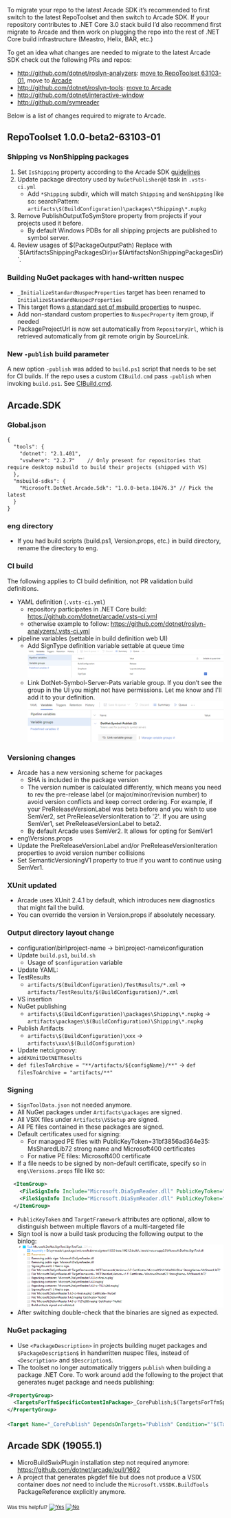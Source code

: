 To migrate your repo to the latest Arcade SDK it’s recommended to first switch to the latest RepoToolset and then switch to Arcade SDK.
If your repository contributes to .NET Core 3.0 stack build I’d also recommend first migrate to Arcade and then work on plugging the repo into the rest of .NET Core build infrastructure (Meastro, Helix, BAR, etc.)

To get an idea what changes are needed to migrate to the latest Arcade SDK check out the following PRs and repos:
-	http://github.com/dotnet/roslyn-analyzers: [move to RepoToolset 63103-01](https://github.com/dotnet/roslyn-analyzers/commit/b63e7bd97f9e9f73140a1858761f5373bf879259), move to [Arcade](https://github.com/dotnet/roslyn-analyzers/commit/fb5890b88ff98cc346a060a18d86e7f0d0a1b270)
-	http://github.com/dotnet/roslyn-tools: [move to Arcade](https://github.com/dotnet/roslyn-tools/commit/e6bf1434af7dfa89f3574a1342dab47f875e7b43)
-	http://github.com/dotnet/interactive-window  
-	http://github.com/symreader 

Below is a list of changes required to migrate to Arcade.

## RepoToolset 1.0.0-beta2-63103-01

### Shipping vs NonShipping packages

  1. Set `IsShipping` property according to the Arcade SDK [guidelines](https://github.com/dotnet/arcade/blob/master/Documentation/ArcadeSdk.md#isshipping-bool)
  2. Update package directory used by `NuGetPublisher@0` task in `.vsts-ci.yml`
     - Add `*Shipping` subdir, which will match `Shipping` and `NonShipping` like so:
       searchPattern: `artifacts\$(BuildConfiguration)\packages\*Shipping\*.nupkg`
  3. Remove PublishOutputToSymStore property from projects if your projects used it before.
     - By default Windows PDBs for all shipping projects are published to symbol server.
  4. Review usages of $(PackageOutputPath)
     Replace with `$(ArtifactsShippingPackagesDir)` or `$(ArtifactsNonShippingPackagesDir)`.

### Building NuGet packages with hand-written nuspec
 - `_InitializeStandardNuspecProperties` target has been renamed to `InitializeStandardNuspecProperties`
 - This target flows [a standard set of msbuild properties](https://github.com/dotnet/arcade/blob/master/src/Microsoft.DotNet.Arcade.Sdk/tools/Workarounds.targets#L81-L97) to nuspec.
 - Add non-standard custom properties to `NuspecProperty` item group, if needed
 - PackageProjectUrl is now set automatically from `RepositoryUrl`, which is retrieved automatically from git remote origin by SourceLink.

### New `-publish` build parameter
A new option `-publish` was added to `build.ps1` script that needs to be set for CI builds. If the repo uses a custom `CIBuild.cmd` pass `-publish` when invoking `build.ps1`. See [CIBuild.cmd](https://github.com/dotnet/symreader/blob/master/eng/common/CIBuild.cmd#L2).

## Arcade.SDK 

### Global.json
```
{
  "tools": {
    "dotnet": "2.1.401",
    "vswhere": "2.2.7"    // Only present for repositories that require desktop msbuild to build their projects (shipped with VS)
  },
  "msbuild-sdks": {
    "Microsoft.DotNet.Arcade.Sdk": "1.0.0-beta.18476.3" // Pick the latest
  }
}
```

### eng directory
- If you had build scripts (build.ps1, Version.props, etc.) in build directory, rename the directory to eng.

### CI build 

The following applies to CI build definition, not PR validation build definitions.

- YAML definition (`.vsts-ci.yml`)
  - repository participates in .NET Core build: https://github.com/dotnet/arcade/.vsts-ci.yml 
  - otherwise example to follow: https://github.com/dotnet/roslyn-analyzers/.vsts-ci.yml 
- pipeline variables (settable in build definition web UI)
  - Add SignType definition variable settable at queue time
    ![Pipeline Variables](PipelineVariables.png)
  - Link DotNet-Symbol-Server-Pats variable group. If you don’t see the group in the UI you might not have permissions. Let me know and I'll add it to your definition.
    ![Variable Groups](VariableGroups.png)

### Versioning changes
- Arcade has a new versioning scheme for packages
  - SHA is included in the package version
  - The version number is calculated differently, which means you need to rev the pre-release label (or major/minor/revision number) to avoid version conflicts and keep correct ordering. For example, if your PreReleaseVersionLabel was beta before and you wish to use SemVer2, set PreReleaseVersionIteration to '2'. If you are using SemVer1, set PreReleaseVersionLabel to beta2.
  - By default Arcade uses SemVer2. It allows for opting for SemVer1
-	eng\Versions.props
  - Update the PreReleaseVersionLabel and/or PreReleaseVersionIteration properties to avoid version number collisions
  - Set SemanticVersioningV1 property to true if you want to continue using SemVer1.

### XUnit updated
-	Arcade uses XUnit 2.4.1 by default, which introduces new diagnostics that might fail the build.
-	You can override the version in Version.props if absolutely necessary.

### Output directory layout change
- configuration\bin\project-name -> bin\project-name\configuration
- Update `build.ps1`, `build.sh`
  - Usage of `$configuration` variable
-	Update YAML: 
  - TestResults 
     - `artifacts/$(BuildConfiguration)/TestResults/*.xml` -> `artifacts/TestResults/$(BuildConfiguration)/*.xml`
   - VS insertion
   - NuGet publishing
     - `artifacts\$(BuildConfiguration)\packages\Shipping\*.nupkg` -> `artifacts\packages\$(BuildConfiguration)\Shipping\*.nupkg`
- Publish Artifacts
  - `artifacts\$(BuildConfiguration)\xxx` -> `artifacts\xxx\$(BuildConfiguration)`
-	Update netci.groovy:
  - `addXUnitDotNETResults`
  - `def filesToArchive = "**/artifacts/${configName}/**"` -> `def filesToArchive = "artifacts/**"`

### Signing
- `SignToolData.json` not needed anymore. 
- All NuGet packages under `Artifacts\packages` are signed.
- All VSIX files under `Artifacts\VSSetup` are signed.
- All PE files contained in these packages are signed.
- Default certificates used for signing:
  - For managed PE files with PublicKeyToken=31bf3856ad364e35: MsSharedLib72 strong name and Microsoft400 certificates
  - For native PE files: Microsoft400 certificate
- If a file needs to be signed by non-default certificate, specify so in `eng\Versions.props` file like so:

```xml  
  <ItemGroup>
    <FileSignInfo Include="Microsoft.DiaSymReader.dll" PublicKeyToken="31bf3856ad364e35" TargetFramework=".NETFramework,Version=v2.0" CertificateName="MicrosoftSHA1Win8WinBlue"/>
    <FileSignInfo Include="Microsoft.DiaSymReader.dll" PublicKeyToken="31bf3856ad364e35" TargetFramework=".NETStandard,Version=v1.1" CertificateName="WindowsPhone623"/>
  </ItemGroup>
```

- `PublicKeyToken` and `TargetFramework` attributes are optional, allow to distinguish between multiple flavors of a multi-targeted file
- Sign tool is now a build task producing the following output to the binlog:
 ![Sign Tool Log](SignToolLog.png)
-	After switching double-check that the binaries are signed as expected.

### NuGet packaging
-	Use `<PackageDescription>` in projects building nuget packages and `$PackageDescription$` in handwritten nuspec files, instead of `<Description>` and `$Description$`.
- The toolset no longer automatically triggers `publish` when building a package .NET Core. To work around add the following to the project that generates nuget package and needs publishing:

```xml
<PropertyGroup>
  <TargetsForTfmSpecificContentInPackage>_CorePublish;$(TargetsForTfmSpecificContentInPackage)</TargetsForTfmSpecificContentInPackage> 
</PropertyGroup>

<Target Name="_CorePublish" DependsOnTargets="Publish" Condition="'$(TargetFrameworkIdentifier)' == '.NETCoreApp'" />
```

## Arcade SDK (19055.1)

- MicroBuildSwixPlugin installation step not required anymore: https://github.com/dotnet/arcade/pull/1692
- A project that generates pkgdef file but does not produce a VSIX container does _not_ need to include the `Microsoft.VSSDK.BuildTools` PackageReference explicitly anymore.


<!-- Begin Generated Content: Doc Feedback -->
<sub>Was this helpful? [![Yes](https://helix.dot.net/f/ip/5?p=Documentation%5CRepoToolset%5CMigrationToArcade.md)](https://helix.dot.net/f/p/5?p=Documentation%5CRepoToolset%5CMigrationToArcade.md) [![No](https://helix.dot.net/f/in)](https://helix.dot.net/f/n/5?p=Documentation%5CRepoToolset%5CMigrationToArcade.md)</sub>
<!-- End Generated Content-->
